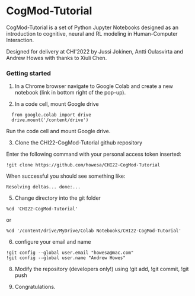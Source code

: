 # CogMod-Tutorial

CogMod-Tutorial is a set of Python Jupyter Notebooks designed as an introduction to cognitive, neural and RL modeling in Human-Computer Interaction. 

Designed for delivery at CHI'2022 by Jussi Jokinen, Antti Oulasvirta and Andrew Howes with thanks to Xiuli Chen.

### Getting started

1. In a Chrome browser navigate to Google Colab and create a new notebook (link in bottom right of the pop-up).

2. In a code cell, mount Google drive

```
  from google.colab import drive
  drive.mount('/content/drive')
```

Run the code cell and mount Google drive.

3. Clone the CHI22-CogMod-Tutorial github repository

Enter the following command with your personal access token inserted:

```
!git clone https://github.com/howesa/CHI22-CogMod-Tutorial
```

When successful you should see something like:
```
Resolving deltas... done:...
```

5. Change directory into the git folder

```
%cd 'CHI22-CogMod-Tutorial'
```
or

```
%cd '/content/drive/MyDrive/Colab Notebooks/CHI22-CogMod-Tutorial'
```

6. configure your email and name

```
!git config --global user.email "howesa@mac.com"
!git config --global user.name "Andrew Howes"
```

8. Modify the repository (developers only!) using !git add, !git commit, !git push

9. Congratulations.
